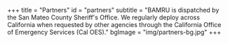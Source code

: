 +++
title = "Partners"
id = "partners"
subtitle = "BAMRU is dispatched by the San Mateo County Sheriff's Office. We regularly deploy across California when requested by other agencies through the California Office of Emergency Services (Cal OES)."
bgImage = "img/partners-bg.jpg"
+++